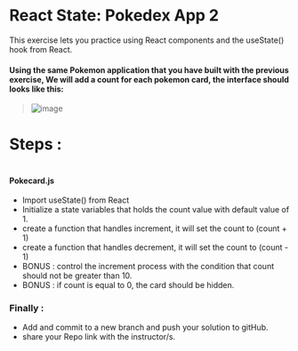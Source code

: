 # React State: Pokedex App 2
This exercise lets you practice using React components and the useState() hook from React.

#### Using the same Pokemon application that you have built with the previous exercise, We will add a count for each pokemon card, the interface should looks like this:

> ![image](https://user-images.githubusercontent.com/113672808/198998728-1aa5956d-3729-4734-ac46-76df90a608da.png)


# Steps : 
#
#
#### Pokecard.js
- Import useState() from React
- Initialize a state variables that holds the count value with default value of 1.
- create a function that handles increment, it will set the count to (count + 1)
- create a function that handles decrement, it will set the count to (count - 1)
- BONUS : control the increment process with the condition that count should not be greater than 10.
- BONUS : if count is equal to 0, the card should be hidden.

### Finally :
- Add and commit to a new branch and push your solution to gitHub.
- share your Repo link with the instructor/s.

